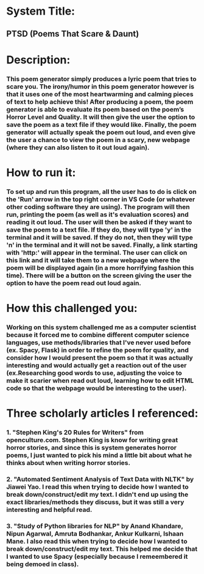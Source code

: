 # System Title: 
## PTSD (Poems That Scare & Daunt)

# Description: 
### This poem generator simply produces a lyric poem that tries to scare you. The irony/humor in this poem generator however is that it uses one of the most heartwarming and calming pieces of text to help achieve this! After producing a poem, the poem generator is able to evaluate its poem based on the poem’s Horror Level and Quality. It will then give the user the option to save the poem as a text file if they would like. Finally, the poem generator will actually speak the poem out loud, and even give the user a chance to view the poem in a scary, new webpage (where they can also listen to it out loud again).

# How to run it:
### To set up and run this program, all the user has to do is click on the 'Run' arrow in the top right corner in VS Code (or whatever other coding software they are using). The program will then run, printing the poem (as well as it's evaluation scores) and reading it out loud. The user will then be asked if they want to save the poem to a text file. If they do, they will type 'y' in the terminal and it will be saved. If they do not, then they will type 'n' in the terminal and it will not be saved. Finally, a link starting with 'http:' will appear in the terminal. The user can click on this link and it will take them to a new webpage where the poem will be displayed again (in a more horrifying fashion this time). There will be a button on the screen giving the user the option to have the poem read out loud again.

# How this challenged you:
### Working on this system challenged me as a computer scientist because it forced me to combine different computer science languages, use methods/libraries that I've never used before (ex. Spacy, Flask) in order to refine the poem for quality, and consider how I would present the poem so that it was actually interesting and would actually get a reaction out of the user (ex.Researching good words to use, adjusting the voice to make it scarier when read out loud, learning how to edit HTML code so that the webpage would be interesting to the user).

# Three scholarly articles I referenced:
### 1. "Stephen King's 20 Rules for Writers" from openculture.com. Stephen King is know for writing great horror stories, and since this is system generates horror poems, I just wanted to pick his mind a little bit about what he thinks about when writing horror stories.
### 2. "Automated Sentiment Analysis of Text Data with NLTK" by Jiawei Yao. I read this when trying to decide how I wanted to break down/construct/edit my text. I didn't end up using the exact libraries/methods they discuss, but it was still a very interesting and helpful read.
### 3. "Study of Python libraries for NLP" by Anand Khandare, Nipun Agarwal, Amruta Bodhankar, Ankur Kulkarni, Ishaan Mane. I also read this when trying to decide how I wanted to break down/construct/edit my text. This helped me decide that I wanted to use Spacy (especially because I remeembered it being demoed in class).